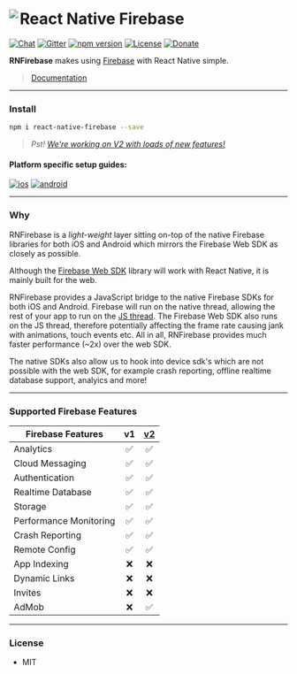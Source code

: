 # React Native Firebase<a href="https://invertase.io/react-native-firebase"><img align="left" src="http://i.imgur.com/01XQL0x.png"></a>

[![Chat](https://img.shields.io/badge/chat-on%20discord-7289da.svg)](https://discord.gg/t6bdqMs)
[![Gitter](https://badges.gitter.im/invertase/react-native-firebase.svg)](https://gitter.im/invertase/react-native-firebase?utm_source=badge&utm_medium=badge&utm_campaign=pr-badge)
[![npm version](https://img.shields.io/npm/v/react-native-firebase.svg)](https://www.npmjs.com/package/react-native-firebase)
[![License](https://img.shields.io/npm/l/react-native-firebase.svg)](/LICENSE)
[![Donate](https://img.shields.io/badge/Donate-Patreon-green.svg)](https://www.patreon.com/invertase)

**RNFirebase** makes using [Firebase](http://firebase.com) with React Native simple.

> [Documentation](https://invertase.io/react-native-firebase)


<hr>

### Install
```bash
npm i react-native-firebase --save
```

> *Pst! [We're working on V2 with loads of new features!](https://github.com/invertase/react-native-firebase/pull/130)*

#### Platform specific setup guides:
[![ios](https://a.fsdn.com/sd/topics/ios_64.png)](http://invertase.io/react-native-firebase/#/installation-ios)   [![android](https://a.fsdn.com/sd/topics/android_64.png)](http://invertase.io/react-native-firebase/#/installation-android)

<hr>

### Why

RNFirebase is a _light-weight_ layer sitting on-top of the native Firebase libraries for both iOS and Android which mirrors the Firebase Web SDK as closely as possible.

Although the [Firebase Web SDK](https://www.npmjs.com/package/firebase) library will work with React Native, it is mainly built for the web.

RNFirebase provides a JavaScript bridge to the native Firebase SDKs for both iOS and Android. Firebase will run on the native thread, allowing the rest of your app to run on the [JS thread](https://facebook.github.io/react-native/docs/performance.html#javascript-frame-rate). The Firebase Web SDK also runs on the JS thread, therefore potentially affecting the frame rate causing jank with animations, touch events etc. All in all, RNFirebase provides much faster performance (~2x) over the web SDK.

The native SDKs also allow us to hook into device sdk's which are not possible with the web SDK, for example crash reporting, offline realtime database support, analyics and more!

---
### Supported Firebase Features

| Firebase Features      | v1  | [v2](https://github.com/invertase/react-native-firebase/pull/130)  |
| ---------------------- | :---: | :---: |
| Analytics              | ✅ | ✅ |
| Cloud Messaging        | ✅ | ✅ |
| Authentication         | ✅ | ✅ |
| Realtime Database      | ✅ | ✅ |
| Storage                | ✅ | ✅ |
| Performance Monitoring | ✅ | ✅ |
| Crash Reporting        | ✅ | ✅ |
| Remote Config          | ✅ | ✅ |
| App Indexing           | ❌ | ❌ |
| Dynamic Links          | ❌ | ❌ |
| Invites                | ❌ | ❌ |
| AdMob                  | ❌ | ✅ |

---

### License

- MIT
